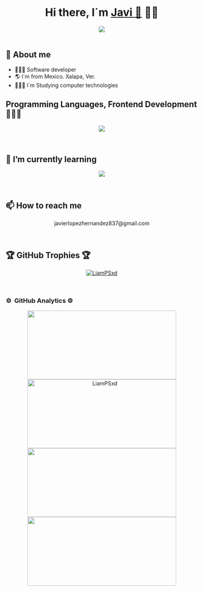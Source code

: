 
<div align="center">
  <h1><strong>Hi there, I´m <a href="">Javi 🐯</a> 👋🏽</strong></h1>
  <!-- <img src="https://user-images.githubusercontent.com/112488911/232362540-6f0e771f-b72b-4ba1-bab2-97b4771f9ec7.png"> -->
  <img src="https://www.zadara.com/wp-content/uploads/docker.png">
</div>
<br>

##  🐯 About me 
- 👨🏽‍💻 Software developer
- 🌎 I´m from Mexico. Xalapa, Ver.
- 👨🏻‍🎓 I´m Studying computer technologies

##  Programming Languages, Frontend Development👨🏽‍💻
<p align="center">
  <a href="https://skillicons.dev">
    <img src="https://skillicons.dev/icons?i=androidstudio,angular,bootstrap,c,cpp,css,django,docker,firebase,python,tailwind,git,github,laravel,gradle,html,java,js,kotlin,linux,mongodb,mysql,nginx,nodejs,php,postman,react,spring,sqlite,stackoverflow,vscode&perline=10&theme=light" />
  </a>
</p>
<br>

## 🌱 I’m currently learning 
<p align="center">
  <a href="https://skillicons.dev">
    <img src="https://skillicons.dev/icons?i=django,react&perline=10&theme=dark" />
  </a>
</p>
<br>

## 📫 How to reach me
<p align="center">
javierlopezhernandez837@gmail.com
</p>
<br>



<!-- ## ✍️ Random Dev Quote
![](https://quotes-github-readme.vercel.app/api?type=horizontal&theme=radical) -->

## 🏆 GitHub Trophies 🏆
<p align="center">
  <a href="https://github.com/LiamPSxd">
    <img src="https://github-profile-trophy.vercel.app/?username=LiamPSxd&theme=dark&no-frame=true&no-bg=true&margin-w=4" alt="LiamPSxd" />
  </a>
</p>
<br>

### ⚙️ &nbsp;GitHub Analytics ⚙️
<p align="center">
  <a href="https://github.com/LiamPSxd">
    <img width=390 height="180em" src="https://github-readme-stats-eight-theta.vercel.app/api?username=LiamPSxd&show_icons=true&theme=dark&include_all_commits=true&count_private=true&hide_border=false"/>
  </a>

  <a href="https://github.com/LiamPSxd/github-readme-streak-stats" title="Go to Source">
    <img width=390 height="180em" src="https://github-readme-streak-stats.herokuapp.com/?user=LiamPSxd&theme=dark&border=61dafb&hide_border=false" alt="LiamPSxd" />
  </a>

  <a href="https://github.com/LiamPSxd/github-readme-stats" title="Go to Source">
    <img width=390 height="180em" src="https://github-readme-stats.vercel.app/api?username=LiamPSxd&show_icons=true&theme=dark&border_color=61dafb&hide_border=true" />
  </a>

  <a href="https://github.com/LiamPSxd/github-readme-stats">
    <img width=390 height="180em" src="https://github-readme-stats.vercel.app/api/top-langs/?username=LiamPSxd&hide=c%23&icon_color=61dafb&bg_color=20232a&langs_count=8&layout=compact&border_color=61dafb&hide_border=true&theme=dark" />
  </a>
</p>
<br>
